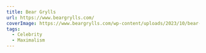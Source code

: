 ```yaml
---
title: Bear Grylls
url: https://www.beargrylls.com/
coverImage: https://www.beargrylls.com/wp-content/uploads/2023/10/bear-grylls.jpg
tags:
  - Celebrity
  - Maximalism
---
```

